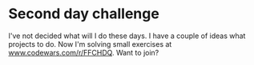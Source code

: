 # Second day challenge

I've not decided what will I do these days. I have a couple of ideas what projects to do.
Now I'm solving small exercises at www.codewars.com/r/FFCHDQ. Want to join? 
